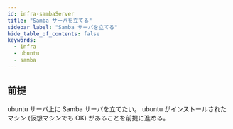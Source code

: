 ```yaml
---
id: infra-sambaServer
title: "Samba サーバを立てる"
sidebar_label: "Samba サーバを立てる"
hide_table_of_contents: false
keywords:
  - infra
  - ubuntu
  - samba
---
```


## 前提

ubuntu サーバ上に Samba サーバを立てたい。
ubuntu がインストールされたマシン (仮想マシンでも OK) があることを前提に進める。

<!-- 
### install

```shell
apt install apache2
```

### check installed and process works

```shell
# installed?
dpkg -l | grep apache

# process?
ps -ef | grep apache

# access check
curl localhost && echo success || echo failed
```

:::note

if you enabled firewall, then do this 👇

```sh
ufw allow 80
```

:::

### (Default) Document Root

```
/var/www/html
```


### the place of log files
`access_log` and `error_log` is here ⬇️

```
/var/log/apache2
```

* 変更は `/etc/apache2/httpd.conf` をいじる。

### Links (ubuntu)
* [UbuntuとApacheでウェブサーバを立てる](https://qiita.com/sakkuntyo/items/03742bad0f57a4f46b07)
* [access_logおよびerror_logの出力場所](https://qiita.com/Mitsunori_Tsukada/items/9e7fad3e3ea49fc9a2c7)
* [ubuntuでapache2のDocumentRootを変更するまで](https://qiita.com/shita_fontaine/items/40a086265f0cf07d10e0)
-->